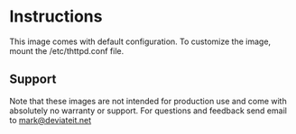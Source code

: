 # Instructions
This image comes with default configuration. To customize the image, mount the /etc/thttpd.conf file.

## Support
Note that these images are not intended for production use and come with absolutely no warranty or support. For questions and feedback send email to mark@deviateit.net
